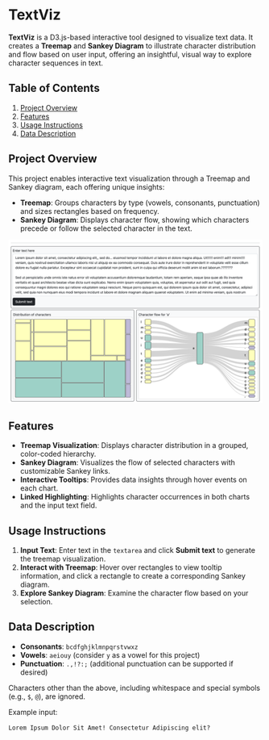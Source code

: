 # TextViz

**TextViz** is a D3.js-based interactive tool designed to visualize text data. It creates a **Treemap** and **Sankey Diagram** to illustrate character distribution and flow based on user input, offering an insightful, visual way to explore character sequences in text.

## Table of Contents
1. [Project Overview](#project-overview)
2. [Features](#features)
3. [Usage Instructions](#usage-instructions)
4. [Data Description](#data-description)

## Project Overview

This project enables interactive text visualization through a Treemap and Sankey diagram, each offering unique insights:
- **Treemap**: Groups characters by type (vowels, consonants, punctuation) and sizes rectangles based on frequency.
- **Sankey Diagram**: Displays character flow, showing which characters precede or follow the selected character in the text.

![Interface](imgs/interface.png)

## Features

- **Treemap Visualization**: Displays character distribution in a grouped, color-coded hierarchy.
- **Sankey Diagram**: Visualizes the flow of selected characters with customizable Sankey links.
- **Interactive Tooltips**: Provides data insights through hover events on each chart.
- **Linked Highlighting**: Highlights character occurrences in both charts and the input text field.

## Usage Instructions

1. **Input Text**: Enter text in the `textarea` and click **Submit text** to generate the treemap visualization.
2. **Interact with Treemap**: Hover over rectangles to view tooltip information, and click a rectangle to create a corresponding Sankey diagram.
3. **Explore Sankey Diagram**: Examine the character flow based on your selection.

## Data Description

- **Consonants**: `bcdfghjklmnpqrstvwxz`
- **Vowels**: `aeiouy` (consider `y` as a vowel for this project)
- **Punctuation**: `.,!?:;` (additional punctuation can be supported if desired)

Characters other than the above, including whitespace and special symbols (e.g., `$`, `@`), are ignored.

Example input:
```html
Lorem Ipsum Dolor Sit Amet! Consectetur Adipiscing elit?
